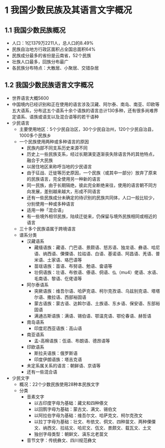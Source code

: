
# 1 我国少数民族及其语言文字概况

## 1.1 我国少数民族概况

- 人口：1亿1379万2211人，总人口的8.49%
- 民族自治地方行政区面积占全国总面积64%
- 民族成分最多的省份是云南省，52个民族
- 壮族人口最多，回族分布最广
- 各民族分布特点：大散居、小聚居、交错杂居

## 1.2 我国少数民族语言文字概况

- 世界语言大概5600
- 中国境内已经识别和正在使用的语言涉及汉藏、阿尔泰、南岛、南亚、印欧等五大语系，分布这五个语系十余个语族的语言总计130多种，还有很多尚难界定语系、语族或语支以及混合语等的若干语种
- 少民语言
    - 主要使用地区：5个少民自治区，30个少民自治州，120个少民自治县，1000多个民族乡
    - 一个民族使用两种或多种语言的原因
        - 民族内部不同支系历史来源不同
        - 历史上一些民族支系，经过长期演变逐渐丧失除语言外的其他特点，融合于大民族
        - 以居住地区来称呼当地的少民语言
        - 由于征战、迁徙等历史原因，一个民族（或其中一部分）放弃了原来的民族语言，完全使用另一种新的语言
        - 同一民族，由于长期隔绝，彼此完全断绝来往，使用的语言朝不同方向发展，差别越来越大，形成不同语言
        - 还有一些民族成分未确定的待识别的民族共同体，人口一般比较少，分别使用一种或多种语言
        - 适用一种「混合语」
        - 有一些境外相邻民族，陆续迁徙来，仍保留与境外民族相同或相近的语言
    - 三十多个民族语属于跨境语言
    - 谱系分类
        - 汉藏语系
            - 藏缅语族：藏语、门巴语、景颇语、怒苏语、独龙语、彝语、哈尼语、纳西语、傈僳语、拉祜语、白语、基诺语、阿昌语、羌语、普米语、土家语、珞巴语等
            - 苗瑶语族：苗语、布努语、勉语、畲语等
            - 壮侗语族：壮语、布依语、傣语、侗语、仫（mu4）佬语、水语、毛南语、黎语、仡佬语等
        - 阿尔泰语系
            - 突厥语族：维吾尔语、哈萨克语、柯尔克孜语、乌兹别克语、塔塔尔语、撒拉语、西部裕固语
            - 蒙古语族：蒙古语、达斡尔语、土族语、东乡语、保安语、东部裕固语
            - 满通古斯语族：满语、锡伯语、鄂温克语、鄂伦春语、赫哲语
        - 南岛语系
            - 印度尼西亚语族：高山语
        - 南亚语系
            - 孟-高棉语族：佤语、布朗语、德昂语等
        - 印欧语系
            - 斯拉夫语族：俄罗斯语
            - 印度伊朗语族：塔吉克语
        - 未定系属关系的语言：朝鲜语、京语等
        - 还有一些混合语
- 少民文字
    - 概况：22个少数民族使用28种本民族文字
    - 分类
        - 音素文字
            - 以古印度字母为基础：藏文和四种傣文
            - 以回鹘字母为基础：蒙古文、满文、锡伯文
            - 以阿拉伯字母为基础：维吾尔文、哈萨克文、柯尔克孜文
            - 以拉丁字母为基础：壮文、布依文、侗文、四种苗文、两种傈僳文、纳西文、拉祜文、哈尼文、佤文、景颇文、载瓦文、土文
            - 独创字母类型：朝鲜文、滇东北老苗文
        - 音节文字：传统彝文、四川规范彝文
